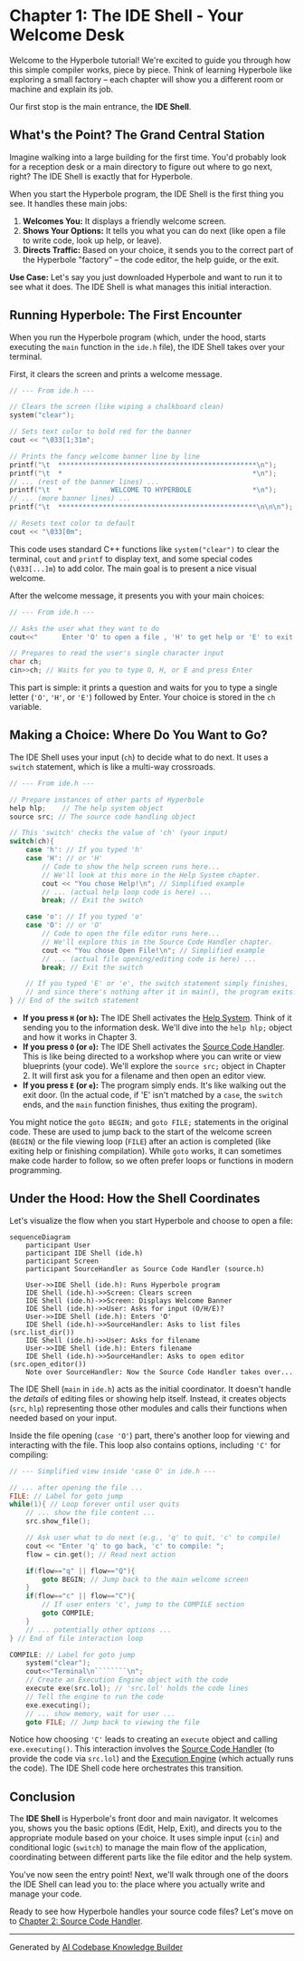 # Chapter 1: The IDE Shell - Your Welcome Desk

Welcome to the Hyperbole tutorial! We're excited to guide you through how this simple compiler works, piece by piece. Think of learning Hyperbole like exploring a small factory – each chapter will show you a different room or machine and explain its job.

Our first stop is the main entrance, the **IDE Shell**.

## What's the Point? The Grand Central Station

Imagine walking into a large building for the first time. You'd probably look for a reception desk or a main directory to figure out where to go next, right? The IDE Shell is exactly that for Hyperbole.

When you start the Hyperbole program, the IDE Shell is the first thing you see. It handles these main jobs:

1.  **Welcomes You:** It displays a friendly welcome screen.
2.  **Shows Your Options:** It tells you what you can do next (like open a file to write code, look up help, or leave).
3.  **Directs Traffic:** Based on your choice, it sends you to the correct part of the Hyperbole "factory" – the code editor, the help guide, or the exit.

**Use Case:** Let's say you just downloaded Hyperbole and want to run it to see what it does. The IDE Shell is what manages this initial interaction.

## Running Hyperbole: The First Encounter

When you run the Hyperbole program (which, under the hood, starts executing the `main` function in the `ide.h` file), the IDE Shell takes over your terminal.

First, it clears the screen and prints a welcome message.

```c++
// --- From ide.h ---

// Clears the screen (like wiping a chalkboard clean)
system("clear");

// Sets text color to bold red for the banner
cout << "\033[1;31m";

// Prints the fancy welcome banner line by line
printf("\t  *************************************************\n");
printf("\t  *                                               *\n");
// ... (rest of the banner lines) ...
printf("\t  *            WELCOME TO HYPERBOLE               *\n");
// ... (more banner lines) ...
printf("\t  *************************************************\n\n\n");

// Resets text color to default
cout << "\033[0m";
```

This code uses standard C++ functions like `system("clear")` to clear the terminal, `cout` and `printf` to display text, and some special codes (`\033[...]m`) to add color. The main goal is to present a nice visual welcome.

After the welcome message, it presents you with your main choices:

```c++
// --- From ide.h ---

// Asks the user what they want to do
cout<<"      Enter 'O' to open a file , 'H' to get help or 'E' to exit ";

// Prepares to read the user's single character input
char ch;
cin>>ch; // Waits for you to type O, H, or E and press Enter
```

This part is simple: it prints a question and waits for you to type a single letter (`'O'`, `'H'`, or `'E'`) followed by Enter. Your choice is stored in the `ch` variable.

## Making a Choice: Where Do You Want to Go?

The IDE Shell uses your input (`ch`) to decide what to do next. It uses a `switch` statement, which is like a multi-way crossroads.

```c++
// --- From ide.h ---

// Prepare instances of other parts of Hyperbole
help hlp;    // The help system object
source src; // The source code handling object

// This 'switch' checks the value of 'ch' (your input)
switch(ch){
    case 'h': // If you typed 'h'
    case 'H': // or 'H'
        // Code to show the help screen runs here...
        // We'll look at this more in the Help System chapter.
        cout << "You chose Help!\n"; // Simplified example
        // ... (actual help loop code is here) ...
        break; // Exit the switch

    case 'o': // If you typed 'o'
    case 'O': // or 'O'
        // Code to open the file editor runs here...
        // We'll explore this in the Source Code Handler chapter.
        cout << "You chose Open File!\n"; // Simplified example
        // ... (actual file opening/editing code is here) ...
        break; // Exit the switch

    // If you typed 'E' or 'e', the switch statement simply finishes,
    // and since there's nothing after it in main(), the program exits.
} // End of the switch statement
```

*   **If you press `H` (or `h`):** The IDE Shell activates the [Help System](03_help_system.md). Think of it sending you to the information desk. We'll dive into the `help hlp;` object and how it works in Chapter 3.
*   **If you press `O` (or `o`):** The IDE Shell activates the [Source Code Handler](02_source_code_handler.md). This is like being directed to a workshop where you can write or view blueprints (your code). We'll explore the `source src;` object in Chapter 2. It will first ask you for a filename and then open an editor view.
*   **If you press `E` (or `e`):** The program simply ends. It's like walking out the exit door. (In the actual code, if 'E' isn't matched by a `case`, the `switch` ends, and the `main` function finishes, thus exiting the program).

You might notice the `goto BEGIN;` and `goto FILE;` statements in the original code. These are used to jump back to the start of the welcome screen (`BEGIN`) or the file viewing loop (`FILE`) after an action is completed (like exiting help or finishing compilation). While `goto` works, it can sometimes make code harder to follow, so we often prefer loops or functions in modern programming.

## Under the Hood: How the Shell Coordinates

Let's visualize the flow when you start Hyperbole and choose to open a file:

```mermaid
sequenceDiagram
    participant User
    participant IDE Shell (ide.h)
    participant Screen
    participant SourceHandler as Source Code Handler (source.h)

    User->>IDE Shell (ide.h): Runs Hyperbole program
    IDE Shell (ide.h)->>Screen: Clears screen
    IDE Shell (ide.h)->>Screen: Displays Welcome Banner
    IDE Shell (ide.h)->>User: Asks for input (O/H/E)?
    User->>IDE Shell (ide.h): Enters 'O'
    IDE Shell (ide.h)->>SourceHandler: Asks to list files (src.list_dir())
    IDE Shell (ide.h)->>User: Asks for filename
    User->>IDE Shell (ide.h): Enters filename
    IDE Shell (ide.h)->>SourceHandler: Asks to open editor (src.open_editor())
    Note over SourceHandler: Now the Source Code Handler takes over...
```

The IDE Shell (`main` in `ide.h`) acts as the initial coordinator. It doesn't handle the *details* of editing files or showing help itself. Instead, it creates objects (`src`, `hlp`) representing those other modules and calls their functions when needed based on your input.

Inside the file opening (`case 'O'`) part, there's another loop for viewing and interacting with the file. This loop also contains options, including `'C'` for compiling:

```c++
// --- Simplified view inside 'case O' in ide.h ---

// ... after opening the file ...
FILE: // Label for goto jump
while(1){ // Loop forever until user quits
    // ... show the file content ...
    src.show_file();

    // Ask user what to do next (e.g., 'q' to quit, 'c' to compile)
    cout << "Enter 'q' to go back, 'c' to compile: ";
    flow = cin.get(); // Read next action

    if(flow=="q" || flow=="Q"){
        goto BEGIN; // Jump back to the main welcome screen
    }
    if(flow=="c" || flow=="C"){
        // If user enters 'c', jump to the COMPILE section
        goto COMPILE;
    }
    // ... potentially other options ...
} // End of file interaction loop

COMPILE: // Label for goto jump
    system("clear");
    cout<<"Terminal\n````````\n";
    // Create an Execution Engine object with the code
    execute exe(src.lol); // 'src.lol' holds the code lines
    // Tell the engine to run the code
    exe.executing();
    // ... show memory, wait for user ...
    goto FILE; // Jump back to viewing the file
```

Notice how choosing `'C'` leads to creating an `execute` object and calling `exe.executing()`. This interaction involves the [Source Code Handler](02_source_code_handler.md) (to provide the code via `src.lol`) and the [Execution Engine](04_execution_engine.md) (which actually runs the code). The IDE Shell code here orchestrates this transition.

## Conclusion

The **IDE Shell** is Hyperbole's front door and main navigator. It welcomes you, shows you the basic options (Edit, Help, Exit), and directs you to the appropriate module based on your choice. It uses simple input (`cin`) and conditional logic (`switch`) to manage the main flow of the application, coordinating between different parts like the file editor and the help system.

You've now seen the entry point! Next, we'll walk through one of the doors the IDE Shell can lead you to: the place where you actually write and manage your code.

Ready to see how Hyperbole handles your source code files? Let's move on to [Chapter 2: Source Code Handler](02_source_code_handler.md).

---

Generated by [AI Codebase Knowledge Builder](https://github.com/The-Pocket/Tutorial-Codebase-Knowledge)